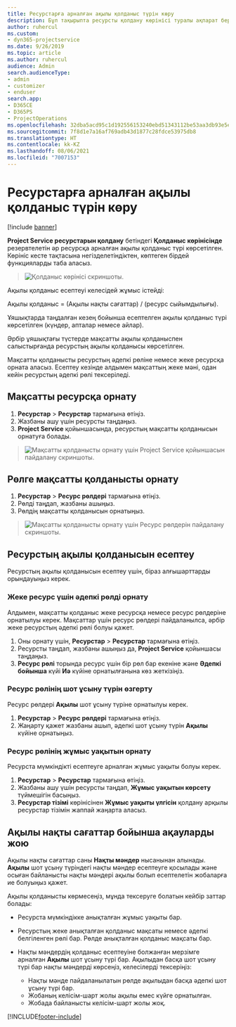 ```yaml
---
title: Ресурстарға арналған ақылы қолданыс түрін көру
description: Бұл тақырыпта ресурсты қолдану көрінісі туралы ақпарат беріледі.
author: ruhercul
ms.custom:
- dyn365-projectservice
ms.date: 9/26/2019
ms.topic: article
ms.author: ruhercul
audience: Admin
search.audienceType:
- admin
- customizer
- enduser
search.app:
- D365CE
- D365PS
- ProjectOperations
ms.openlocfilehash: 32dba5acd95c1d192556153240ebd51343112be53aa3db93e5e6f127c2d960e9
ms.sourcegitcommit: 7f8d1e7a16af769adb43d1877c28fdce53975db8
ms.translationtype: HT
ms.contentlocale: kk-KZ
ms.lasthandoff: 08/06/2021
ms.locfileid: "7007153"
---
```

# <a name="view-chargeable-utilization-for-resources"></a>Ресурстарға арналған ақылы қолданыс түрін көру

[!include [banner](../includes/psa-now-project-operations.md)]
 
**Project Service ресурстарын қолдану** бетіндегі **Қолданыс көрінісінде** резервтелетін әр ресурсқа арналған ақылы қолданыс түрі көрсетілген. Көрініс кесте тақтасына негізделетіндіктен, көптеген бірдей функцияларды таба аласыз.

> ![Қолданыс көрінісі скриншоты.](media/FAQ-utilization-1.png)
 

Ақылы қолданыс есептеуі келесідей жұмыс істейді:

   Ақылы қолданыс = (Ақылы нақты сағаттар) / (ресурс сыйымдылығы).

Ұяшықтарда таңдалған кезең бойынша есептелген ақылы қолданыс түрі көрсетілген (күндер, апталар немесе айлар).

Әрбір ұяшықтағы түстерде мақсатты ақылы қолданыспен салыстырғанда ресурстың ақылы қолданысы көрсетілген. 

Мақсатты қолданысты ресурстың әдепкі рөліне немесе жеке ресурсқа орната аласыз. Есептеу кезінде алдымен мақсаттың жеке мәні, одан кейін ресурстың әдепкі рөлі тексеріледі.

## <a name="set-target-on-a-resource"></a>Мақсатты ресурсқа орнату

1. **Ресурстар** \> **Ресурстар** тармағына өтіңіз. 
2. Жазбаны ашу үшін ресурсты таңдаңыз. 
3. **Project Service** қойыншасында, ресурстың мақсатты қолданысын орнатуға болады.

> ![Мақсатты қолданысты орнату үшін Project Service қойыншасын пайдалану скриншоты.](media/FAQ-utilization-2.png)
 
## <a name="set-target-utilization-on-a-role"></a>Рөлге мақсатты қолданысты орнату

1. **Ресурстар** \> **Ресурс рөлдері** тармағына өтіңіз. 
2. Рөлді таңдап, жазбаны ашыңыз. 
3. Рөлдің мақсатты қолданысын орнатыңыз.

> ![Мақсатты қолданысты орнату үшін Ресурс рөлдерін пайдалану скриншоты.](media/FAQ-utilization-3.png)
 
## <a name="calculate-chargeable-utilization-for-a-resource"></a>Ресурстың ақылы қолданысын есептеу

Ресурстың ақылы қолданысын есептеу үшін, біраз алғышарттарды орындауыңыз керек. 

### <a name="set-default-role-for-individual-resource"></a>Жеке ресурс үшін әдепкі рөлді орнату

Алдымен, мақсатты қолданыс жеке ресурсқа немесе ресурс рөлдеріне орнатылуы керек. Мақсаттар үшін ресурс рөлдері пайдаланылса, әрбір жеке ресурстың әдепкі рөлі болуы қажет. 

1. Оны орнату үшін, **Ресурстар** \> **Ресурстар** тармағына өтіңіз. 
2. Ресурсты таңдап, жазбаны ашыңыз да, **Project Service** қойыншасы таңдаңыз. 
3. **Ресурс рөлі** торында ресурс үшін бір рөл бар екеніне және **Әдепкі бойынша** күйі **Иә** күйіне орнатылғанына көз жеткізіңіз.
 
### <a name="change-billing-type-for-resource-role"></a>Ресурс рөлінің шот ұсыну түрін өзгерту

Ресурс рөлдері **Ақылы** шот ұсыну түріне орнатылуы керек. 

1. **Ресурстар** \> **Ресурс рөлдері** тармағына өтіңіз. 
2. Жаңарту қажет жазбаны ашып, әдепкі шот ұсыну түрін **Ақылы** күйіне орнатыңыз.

### <a name="set-working-hours-for-resource-role"></a>Ресурс рөлінің жұмыс уақытын орнату
 
Ресурста мүмкіндікті есептеуге арналған жұмыс уақыты болуы керек. 

1. **Ресурстар** \> **Ресурстар** тармағына өтіңіз. 
2. Жазбаны ашу үшін ресурсты таңдап, **Жұмыс уақытын көрсету** түймешігін басыңыз. 
3. **Ресурстар тізімі** көрінісінен **Жұмыс уақыты үлгісін** қолдану арқылы ресурстар тізімін жаппай жаңарта аласыз.

## <a name="troubleshooting-chargeable-actual-hours"></a>Ақылы нақты сағаттар бойынша ақауларды жою

Ақылы нақты сағаттар саны **Нақты мәндер** нысанынан алынады. **Ақылы** шот ұсыну түріндегі нақты мәндер есептеуге қосылады және осыған байланысты нақты мәндері ақылы болып есептелетін жобаларға ие болуыңыз қажет.

Ақылы қолданысты көрмесеңіз, мұнда тексеруге болатын кейбір заттар болады:

- Ресурста мүмкіндікке анықталған жұмыс уақыты бар.
- Ресурстың жеке анықталған қолданыс мақсаты немесе әдепкі белгіленген рөлі бар. Рөлде анықталған қолданыс мақсаты бар.
- Нақты мәндердің қолданыс есептеуіне болжанған мерзімге арналған **Ақылы** шот ұсыну түрі бар. Ақылыдан басқа шот ұсыну түрі бар нақты мәндерді көрсеңіз, келесілерді тексеріңіз:

  - Нақты мәнде пайдаланылатын рөлде ақылыдан басқа әдепкі шот ұсыну түрі бар.
  - Жобаның келісім-шарт жолы ақылы емес күйге орнатылған.
  - Жобада байланысты келісім-шарт жолы жоқ.



[!INCLUDE[footer-include](../includes/footer-banner.md)]